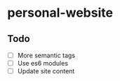 # personal-website

## Todo
- [ ] More semantic tags
- [ ] Use es6 modules
- [ ] Update site content
